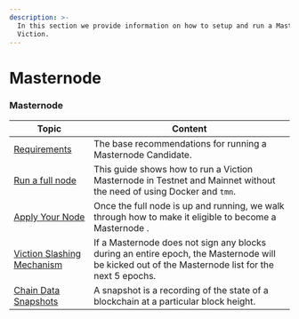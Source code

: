```yaml
---
description: >-
  In this section we provide information on how to setup and run a Masternode on
  Viction.
---
```


# Masternode

### Masternode

| Topic                                                       | Content                                                                                                                                          |
| ----------------------------------------------------------- | ------------------------------------------------------------------------------------------------------------------------------------------------ |
| [Requirements](requirements.md)                             | The base recommendations for running a Masternode Candidate.                                                                                     |
| [Run a full node](run-a-full-node/)                         | This guide shows how to run a Viction Masternode in Testnet and Mainnet without the need of using Docker and `tmn`.                              |
| [Apply Your Node](apply-your-node.md)                       | Once the full node is up and running, we walk through how to make it eligible to become a Masternode .                                           |
| [Viction Slashing Mechanism](viction-slashing-mechanism.md) | If a Masternode does not sign any blocks during an entire epoch, the Masternode will be kicked out of the Masternode list for the next 5 epochs. |
| [Chain Data Snapshots](chain-data-snapshots.md)             | A snapshot is a recording of the state of a blockchain at a particular block height.                                                             |
